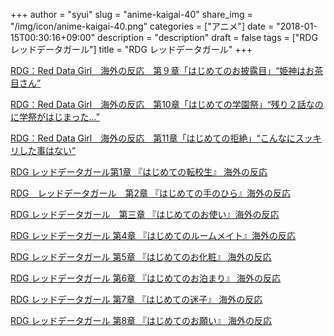 +++
author = "syui"
slug = "anime-kaigai-40"
share_img = "/img/icon/anime-kaigai-40.png"
categories = ["アニメ"]
date = "2018-01-15T00:30:16+09:00"
description = "description"
draft = false
tags = ["RDG レッドデータガール"]
title = "RDG レッドデータガール"
+++



<a href="http://animeyoubi.blog.fc2.com/blog-entry-48.html" rel="nofollow" target="_blank" title="RDG：Red Data Girl　海外の反応　第９章「はじめてのお披露目」“姫神はお茶目さん”">RDG：Red Data Girl　海外の反応　第９章「はじめてのお披露目」“姫神はお茶目さん”</a>

<a href="http://animeyoubi.blog.fc2.com/blog-entry-49.html" rel="nofollow" target="_blank" title="RDG：Red Data Girl　海外の反応　第10章「はじめての学園祭」“残り２話なのに学祭がはじまった…”">RDG：Red Data Girl　海外の反応　第10章「はじめての学園祭」“残り２話なのに学祭がはじまった…”</a>

<a href="http://animeyoubi.blog.fc2.com/blog-entry-50.html" rel="nofollow" target="_blank" title="RDG：Red Data Girl　海外の反応　第11章「はじめての拒絶」“こんなにスッキリした事はない”">RDG：Red Data Girl　海外の反応　第11章「はじめての拒絶」“こんなにスッキリした事はない”</a>

<a href="http://kanagt.blog.fc2.com/blog-entry-23.html" rel="nofollow" target="_blank" title="RDG レッドデータガール第1章 『はじめての転校生』 海外の反応">RDG レッドデータガール第1章 『はじめての転校生』 海外の反応</a>

<a href="http://kanagt.blog.fc2.com/blog-entry-28.html" rel="nofollow" target="_blank" title="RDG　レッドデータガール　第2章 『はじめての手のひら』海外の反応">RDG　レッドデータガール　第2章 『はじめての手のひら』海外の反応</a>

<a href="http://kanagt.blog.fc2.com/blog-entry-32.html" rel="nofollow" target="_blank" title="RDG レッドデータガール　第三章 『はじめてのお使い』海外の反応">RDG レッドデータガール　第三章 『はじめてのお使い』海外の反応</a>

<a href="http://kanagt.blog.fc2.com/blog-entry-37.html" rel="nofollow" target="_blank" title="RDG レッドデータガール 第4章 『はじめてのルームメイト』海外の反応">RDG レッドデータガール 第4章 『はじめてのルームメイト』海外の反応</a>

<a href="http://kanagt.blog.fc2.com/blog-entry-45.html" rel="nofollow" target="_blank" title="RDG レッドデータガール 第5章 『はじめてのお化粧』 海外の反応">RDG レッドデータガール 第5章 『はじめてのお化粧』 海外の反応</a>

<a href="http://kanagt.blog.fc2.com/blog-entry-54.html" rel="nofollow" target="_blank" title="RDG レッドデータガール 第6章 『はじめてのお泊まり』 海外の反応">RDG レッドデータガール 第6章 『はじめてのお泊まり』 海外の反応</a>

<a href="http://kanagt.blog.fc2.com/blog-entry-62.html" rel="nofollow" target="_blank" title="RDG レッドデータガール 第7章 『はじめての迷子』 海外の反応">RDG レッドデータガール 第7章 『はじめての迷子』 海外の反応</a>

<a href="http://kanagt.blog.fc2.com/blog-entry-73.html" rel="nofollow" target="_blank" title="RDG レッドデータガール 第8章 『はじめてのお願い』 海外の反応">RDG レッドデータガール 第8章 『はじめてのお願い』 海外の反応</a>
